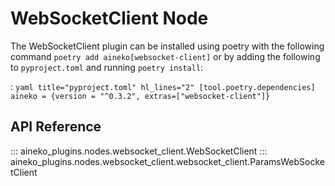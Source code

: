 # WebSocketClient Node

The WebSocketClient plugin can be installed using poetry with the following command `poetry add aineko[websocket-client]` or by adding the following to `pyproject.toml` and running `poetry install`:

:
    ```yaml title="pyproject.toml" hl_lines="2"
    [tool.poetry.dependencies]
    aineko = {version = "^0.3.2", extras=["websocket-client"]}
    ```

## API Reference

::: aineko_plugins.nodes.websocket_client.WebSocketClient
::: aineko_plugins.nodes.websocket_client.websocket_client.ParamsWebSocketClient
